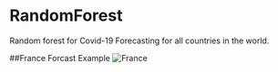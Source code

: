 # RandomForest
Random forest for Covid-19 Forecasting for all countries in the world.  

##France Forcast Example
![France](https://user-images.githubusercontent.com/56515134/153265746-cf1df84d-f40d-4f0c-99ee-a6f6d42d3df3.jpg)

